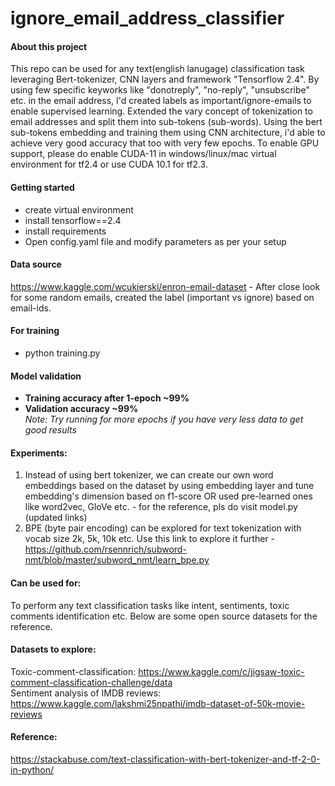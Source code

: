 # ignore_email_address_classifier

#### About this project
This repo can be used for any text(english lanugage) classification task leveraging Bert-tokenizer, CNN layers and framework "Tensorflow 2.4". By using few specific keyworks like "donotreply", "no-reply", "unsubscribe" etc. in the email address, I'd created labels as important/ignore-emails to enable supervised learning. Extended the vary concept of tokenization to email addresses and split them into sub-tokens (sub-words). Using the bert sub-tokens embedding and training them using CNN architecture, i'd able to achieve very good accuracy that too with very few epochs. To enable GPU support, please do enable CUDA-11 in windows/linux/mac virtual environment for tf2.4 or use CUDA 10.1 for tf2.3. 

#### Getting started
- create virtual environment
- install tensorflow==2.4
- install requirements 
- Open config.yaml file and modify parameters as per your setup

#### Data source
https://www.kaggle.com/wcukierski/enron-email-dataset - After close look for some random emails, created the label (important vs ignore) based on email-ids. 

#### For training
- python training.py 

#### Model validation
- **Training accuracy after 1-epoch ~99%** 
- **Validation accuracy ~99%** <br>
*Note: Try running for more epochs if you have very less data to get good results*

#### Experiments:
1) Instead of using bert tokenizer, we can create our own word embeddings based on the dataset by using embedding layer and tune embedding's dimension based on f1-score OR used pre-learned ones like word2vec, GloVe etc. - for the reference, pls do visit model.py (updated links)
2) BPE (byte pair encoding) can be explored for text tokenization with vocab size 2k, 5k, 10k etc. Use this link to explore it further - https://github.com/rsennrich/subword-nmt/blob/master/subword_nmt/learn_bpe.py

#### Can be used for:
To perform any text classification tasks like intent, sentiments, toxic comments identification etc. Below are some open source datasets for the reference.

#### Datasets to explore:
Toxic-comment-classification: https://www.kaggle.com/c/jigsaw-toxic-comment-classification-challenge/data <br>
Sentiment analysis of IMDB reviews: https://www.kaggle.com/lakshmi25npathi/imdb-dataset-of-50k-movie-reviews

#### Reference:
https://stackabuse.com/text-classification-with-bert-tokenizer-and-tf-2-0-in-python/

